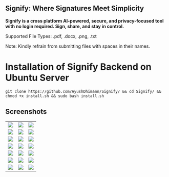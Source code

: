 ## Signify: Where Signatures Meet Simplicity

**Signify is a cross platform AI-powered, secure, and privacy-focused tool with no login required. Sign, share, and stay in control.**

Supported File Types: .pdf, .docx, .png, .txt

Note: Kindly refrain from submitting files with spaces in their names.

# Installation of Signify Backend on Ubuntu Server

```
git clone https://github.com/AyushDhimann/Signify/ && cd Signify/ && chmod +x install.sh && sudo bash install.sh
```

## Screenshots

<table>
  <tr>
    <td><img src="https://github.com/AyushDhimann/Signify/assets/95091403/d2943b70-1650-4b8b-a1d8-70079ccca76c" ></td>
    <td><img src="https://github.com/AyushDhimann/Signify/assets/95091403/abb7aee2-148c-4fdd-98b8-5ea677c29a3d" ></td>
    <td><img src="https://github.com/AyushDhimann/Signify/assets/95091403/f5153b10-25bd-48fc-bd8e-c1720ec12012"></td>
  </tr>
  <tr>
    <td><img src="https://github.com/AyushDhimann/Signify/assets/95091403/f1cdd64c-811a-4fb9-9821-b82454c221b2" ></td>
    <td><img src="https://github.com/AyushDhimann/Signify/assets/95091403/521ca2b7-e367-48b0-89d5-ca95749fb5cf" ></td>
    <td><img src="https://github.com/AyushDhimann/Signify/assets/95091403/9102d5d4-162b-4df9-9eca-00046297907c"></td>
  </tr>
  <tr>
    <td><img src="https://github.com/AyushDhimann/Signify/assets/95091403/24fdbb84-afd1-4037-afc8-f044dada8d15" ></td>
    <td><img src="https://github.com/AyushDhimann/Signify/assets/95091403/f0570e58-ad59-4780-9e1b-81cf793ae86b" ></td>
    <td><img src="https://github.com/AyushDhimann/Signify/assets/95091403/ff3eec15-f8fb-4282-9d3b-c92c27d21601"></td>
  </tr>
  <tr>
    <td><img src="https://github.com/AyushDhimann/Signify/assets/95091403/0bc46dac-1767-443f-ba85-8e350034e259" ></td>
    <td><img src="https://github.com/AyushDhimann/Signify/assets/95091403/01a40da1-9178-4ae9-ba85-b8a75d656932" ></td>
    <td><img src="https://github.com/AyushDhimann/Signify/assets/95091403/0e25f45b-9f80-47c0-8640-d7f0d3528d4e"></td>
  </tr>
  <tr>
    <td><img src="https://github.com/AyushDhimann/Signify/assets/95091403/2bfc10ba-f33b-420d-b5c7-b2ea09d37bdb" ></td>
    <td><img src="https://github.com/AyushDhimann/Signify/assets/95091403/9bf5ae33-7b98-4873-ba31-09f98c063396" ></td>
    <td><img src="https://github.com/AyushDhimann/Signify/assets/95091403/f23c669c-0a03-4eed-a1aa-45f4c6a0f71c"></td>
  </tr>
  <tr>
    <td><img src="https://github.com/AyushDhimann/Signify/assets/95091403/a2069542-d2c9-415f-bc9e-d2ee1993e025" ></td>
    <td><img src="https://github.com/AyushDhimann/Signify/assets/95091403/74f25904-dc1f-4ae2-8db3-cc1b03887c6c" ></td>
    <td><img src="https://github.com/AyushDhimann/Signify/assets/95091403/3934c74a-cc82-4d14-8ff8-47b392bb0811"></td>
  </tr>
  <tr>
    <td><img src="https://github.com/AyushDhimann/Signify/assets/95091403/cf8150d6-a9d1-4f32-a070-7190ab64b84d" ></td>
    <td><img src="https://github.com/AyushDhimann/Signify/assets/95091403/022a5982-865a-4d7a-8f3c-1c09aab214ba" ></td>
    <td><img src="https://github.com/AyushDhimann/Signify/assets/95091403/f93162d6-a6d7-444d-8a7f-dad6368165d9"></td>
  </tr>
</table>
